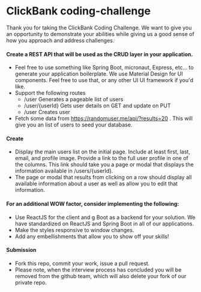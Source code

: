 
ClickBank coding-challenge
================

Thank you for taking the ClickBank Coding Challenge. We want to give you an opportunity to demonstrate your abilities while giving us a good sense of how you approach and address challenges. 

#### Create a REST API that will be used as the CRUD layer in your application. 
* Feel free to use something like Spring Boot, micronaut, Express, etc... to generate your application boilerplate. We use Material Design for UI components. Feel free to use that, or any other UI UI framework if you'd like. 
* Support the following routes
  * /user Generates a pageable list of users
  * /user/{userId} Gets user details on GET and update on PUT
  * /user Creates user
* Fetch some data from https://randomuser.me/api/?results=20 . This will give you an list of users to seed your database.

#### Create
* Display the main users list on the initial page. Include at least first, last, email, and profile image.  Provide a link to the full user profile in one of the columns. This link should take you a page or modal that displays the information available in /users/{userId}.
* The page or modal that results from clicking on a row should display all available information about a user as well as allow you to edit that information.

#### For an additional WOW factor, consider implementing the following:
* Use ReactJS for the client and 
g Boot as a backend for your solution. We have standardized on ReactJS and Spring Boot in all of our applications.
* Make the styles responsive to window changes. 
* Add any embellishments that allow you to show off your skills!

#### Submission
* Fork this repo, commit your work, issue a pull request.
* Please note, when the interview process has concluded you will be removed from the github team, which will also delete your fork of our private repo.
